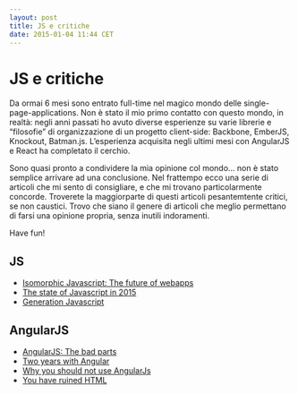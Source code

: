 ```yaml
---
layout: post
title: JS e critiche
date: 2015-01-04 11:44 CET
---
```


# JS e critiche

Da ormai 6 mesi sono entrato full-time nel magico mondo delle single-page-applications. Non è stato il mio primo contatto con questo mondo, in realtà: negli anni passati ho avuto diverse esperienze su varie librerie e “filosofie” di organizzazione di un progetto client-side: Backbone, EmberJS, Knockout, Batman.js. 
L’esperienza acquisita negli ultimi mesi con AngularJS e React ha completato il cerchio.

Sono quasi pronto a condividere la mia opinione col mondo… non è stato semplice arrivare ad una conclusione. Nel frattempo ecco una serie di articoli che mi sento di consigliare, e che mi trovano particolarmente concorde. Troverete la maggiorparte di questi articoli pesantemtente critici, se non caustici. Trovo che siano il genere di articoli che meglio permettano di farsi una opinione propria, senza inutili indoramenti.

Have fun!

## JS

* [Isomorphic Javascript: The future of webapps](http://nerds.airbnb.com/isomorphic-javascript-future-web-apps/)
* [The state of Javascript in 2015](http://www.breck-mckye.com/blog/2014/12/the-state-of-javascript-in-2015/)
* [Generation Javascript](http://manuel.bernhardt.io/2014/12/30/generation-javascript/)

## AngularJS

* [AngularJS: The bad parts](http://larseidnes.com/2014/11/05/angularjs-the-bad-parts/)
* [Two years with Angular](http://www.fse.guru/2-years-with-angular)
* [Why you should not use AngularJs](https://medium.com/@mnemon1ck/why-you-should-not-use-angularjs-1df5ddf6fc99)
* [You have ruined HTML](http://blog.dantup.com/2014/08/you-have-ruined-html/)

